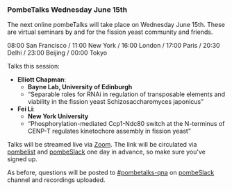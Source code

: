 ### PombeTalks Wednesday June 15th
<!-- pombase_flags: frontpage -->
<!-- newsfeed_thumbnail: PombeTalks32px.png -->

The next online pombeTalks will take place on Wednesday June 15th.  These are
virtual seminars by and for the fission yeast community and friends.

08:00 San Francisco / 11:00 New York / 16:00 London / 17:00 Paris / 20:30 Delhi / 23:00 Beijing / 00:00 Tokyo

Talks this session:

 - **Elliott Chapman**:
   - **Bayne Lab, University of Edinburgh**
   - “Separable roles for RNAi in regulation of transposable elements and viability in the fission yeast Schizosaccharomyces japonicus”
 - **Fei Li**:
   - **New York University**
   - “Phosphorylation-mediated Ccp1-Ndc80 switch at the N-terminus of CENP-T regulates kinetochore assembly in fission yeast”

Talks will be streamed live via [Zoom](https://zoom.us/). The link
will be circulated via
[pombelist](https://lists.cam.ac.uk/mailman/listinfo/ucam-pombelist)
and [pombeSlack](http://spombe.slack.com) one day in advance, so make sure you've signed up.

As before, questions will be posted to [#pombetalks-qna](https://spombe.slack.com/archives/C013C1NRY80)
on [pombeSlack](http://spombe.slack.com) channel and recordings uploaded.
